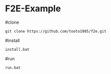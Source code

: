 ﻿F2E-Example
=============================

#clone

```
git clone https://github.com/tooto1985/f2e.git
```

#install

```
install.bat
```

#run

```
run.bat
```